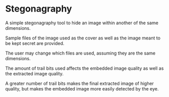 # Stegonagraphy
A simple stegonagraphy tool to hide an image within another of the same dimensions.

Sample files of the image used as the cover as well as the image meant to be kept secret are provided.

The user may change which files are used, assuming they are the same dimensions.

The amount of trail bits used affects the embedded image quality as well as the extracted image quality.

A greater number of trail bits makes the final extracted image of higher quality, but makes the embedded image more easily detected by the eye.
